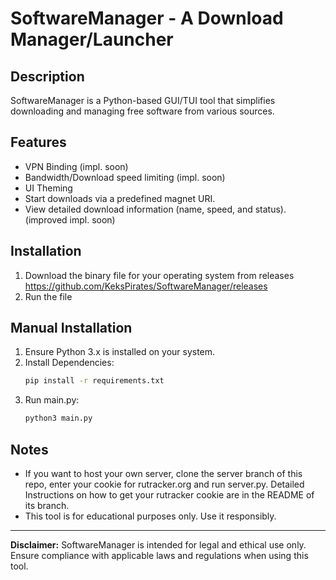 # SoftwareManager - A Download Manager/Launcher

## Description
SoftwareManager is a Python-based GUI/TUI tool that simplifies downloading and managing free software from various sources.

## Features
- VPN Binding (impl. soon)
- Bandwidth/Download speed limiting (impl. soon)
- UI Theming
- Start downloads via a predefined magnet URI.
- View detailed download information (name, speed, and status). (improved impl. soon)

## Installation
1. Download the binary file for your operating system from releases 
   https://github.com/KeksPirates/SoftwareManager/releases
2. Run the file

## Manual Installation
1. Ensure Python 3.x is installed on your system.
2. Install Dependencies:
   ```bash
   pip install -r requirements.txt
   ```
3. Run main.py:
   ```bash
   python3 main.py
   ```

## Notes
- If you want to host your own server, clone the server branch of this repo, enter your cookie for rutracker.org and run server.py. Detailed Instructions on how to get your rutracker cookie are in the README of its branch.
- This tool is for educational purposes only. Use it responsibly.

---

**Disclaimer:** SoftwareManager is intended for legal and ethical use only. Ensure compliance with applicable laws and regulations when using this tool.
